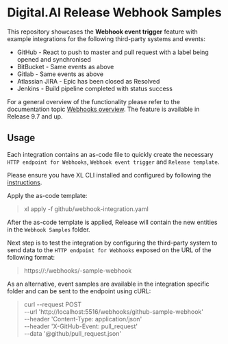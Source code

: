 # Digital.AI Release Webhook Samples

This repository showcases the **Webhook event trigger** feature with example integrations for the following third-party systems and events:
* GitHub - React to push to master and pull request with a label being opened and synchronised
* BitBucket - Same events as above
* Gitlab - Same events as above
* Atlassian JIRA - Epic has been closed as Resolved
* Jenkins - Build pipeline completed with status success

For a general overview of the functionality please refer to the documentation topic [Webhooks overview](https://docs.xebialabs.com/release/webhooks/webhooks-overview/). The feature is available in Release 9.7 and up.

## Usage

Each integration contains an as-code file to quickly create the necessary `HTTP endpoint for Webhooks`, `Webhook event trigger` and `Release template`.

Please ensure you have XL CLI installed and configured by following the [instructions](https://docs.xebialabs.com/release/how-to/install-the-xl-cli).

Apply the as-code template:

> xl apply -f github/webhook-integration.yaml

After the as-code template is applied, Release will contain the new entities in the `Webhook Samples` folder.

Next step is to test the integration by configuring the third-party system to send data to the `HTTP endpoint for Webhooks` exposed on the URL of the following format:

> https://<xlr-public-address>:<xlr-public-address>/webhooks/<integration-name>-sample-webhook

As an alternative, event samples are available in the integration specific folder and can be sent to the endpoint using cURL:

> curl --request POST \
  --url 'http://localhost:5516/webhooks/github-sample-webhook' \
  --header 'Content-Type: application/json' \
  --header 'X-GitHub-Event: pull_request' \
  --data '@github/pull_request.json'

